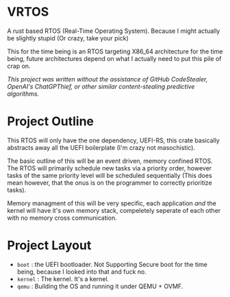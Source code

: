 # VRTOS
A rust based RTOS (Real-Time Operating System). Because I might actually be slightly stupid (Or crazy, take your pick)

This for the time being is an RTOS targeting X86_64 architecture for the time being, future architectures depend on what I actually need to put this pile of crap on.

_This project was written without the assistance of GitHub CodeStealer, OpenAI's ChatGPThief, or other similar content-stealing predictive algorithms._

# Project Outline

This RTOS will only have the one dependency, UEFI-RS, this crate basically abstracts away all the UEFI boilerplate (I'm crazy not masochistic).

The basic outline of this will be an event driven, memory confined RTOS. The RTOS will primarily schedule new tasks via a priority order, however tasks of the same priority level will be scheduled sequentially (This does mean however, that the onus is on the programmer to correctly prioritize tasks).

Memory managment of this will be very specific, each application *and* the kernel will have it's own memory stack, compeletely seperate of each other with no memory cross communication.

# Project Layout

 - `boot` : the UEFI bootloader. Not Supporting Secure boot for the time being, because I looked into that and fuck no.
 - `kernel` : The kernel. It's a kernel.
 - `qemu` : Building the OS and running it under QEMU + OVMF.
